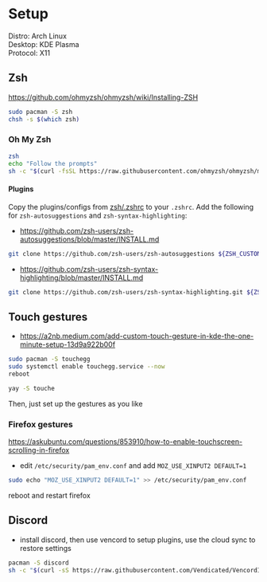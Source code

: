 # Setup
Distro: Arch Linux \
Desktop: KDE Plasma \
Protocol: X11

## Zsh
https://github.com/ohmyzsh/ohmyzsh/wiki/Installing-ZSH
```sh
sudo pacman -S zsh
chsh -s $(which zsh)
```

### Oh My Zsh
```sh
zsh
echo "Follow the prompts"
sh -c "$(curl -fsSL https://raw.githubusercontent.com/ohmyzsh/ohmyzsh/master/tools/install.sh)"
```

#### Plugins
Copy the plugins/configs from [zsh/.zshrc](zsh/.zshrc) to your `.zshrc`.
Add the following for `zsh-autosuggestions` and `zsh-syntax-highlighting`:
- https://github.com/zsh-users/zsh-autosuggestions/blob/master/INSTALL.md
```sh
git clone https://github.com/zsh-users/zsh-autosuggestions ${ZSH_CUSTOM:-~/.oh-my-zsh/custom}/plugins/zsh-autosuggestions
```
- https://github.com/zsh-users/zsh-syntax-highlighting/blob/master/INSTALL.md
```sh
git clone https://github.com/zsh-users/zsh-syntax-highlighting.git ${ZSH_CUSTOM:-~/.oh-my-zsh/custom}/plugins/zsh-syntax-highlighting
```

## Touch gestures
- https://a2nb.medium.com/add-custom-touch-gesture-in-kde-the-one-minute-setup-13d9a922b00f

```sh
sudo pacman -S touchegg
sudo systemctl enable touchegg.service --now
reboot
```
```sh
yay -S touche
```
Then, just set up the gestures as you like

### Firefox gestures
https://askubuntu.com/questions/853910/how-to-enable-touchscreen-scrolling-in-firefox
- edit `/etc/security/pam_env.conf` and add `MOZ_USE_XINPUT2 DEFAULT=1`
```sh
sudo echo "MOZ_USE_XINPUT2 DEFAULT=1" >> /etc/security/pam_env.conf
```
reboot and restart firefox

## Discord
- install discord, then use vencord to setup plugins, use the cloud sync to restore settings
```sh
pacman -S discord
sh -c "$(curl -sS https://raw.githubusercontent.com/Vendicated/VencordInstaller/main/install.sh)"
```